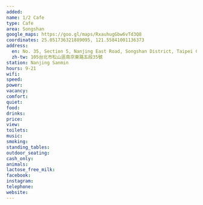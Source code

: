 ```yaml
---
added: 
name: 1/2 Cafe
type: Cafe
area: Songshan
google_maps: https://goo.gl/maps/RxauhugGbw6vTd3Q8
coordinates: 25.051736321889095, 121.55841001136373
address:
  en: No. 35, Section 5, Nanjing East Road, Songshan District, Taipei City, 105
  zh-tw: 105台北市松山區南京東路五段35號
station: Nanjing Sanmin
hours: 9-21
wifi: 
speed: 
power: 
vacancy: 
comfort: 
quiet: 
food: 
drinks: 
price: 
view: 
toilets: 
music: 
smoking: 
standing_tables: 
outdoor_seating: 
cash_only: 
animals: 
lactose_free_milk: 
facebook: 
instagram: 
telephone: 
website: 
---
```


